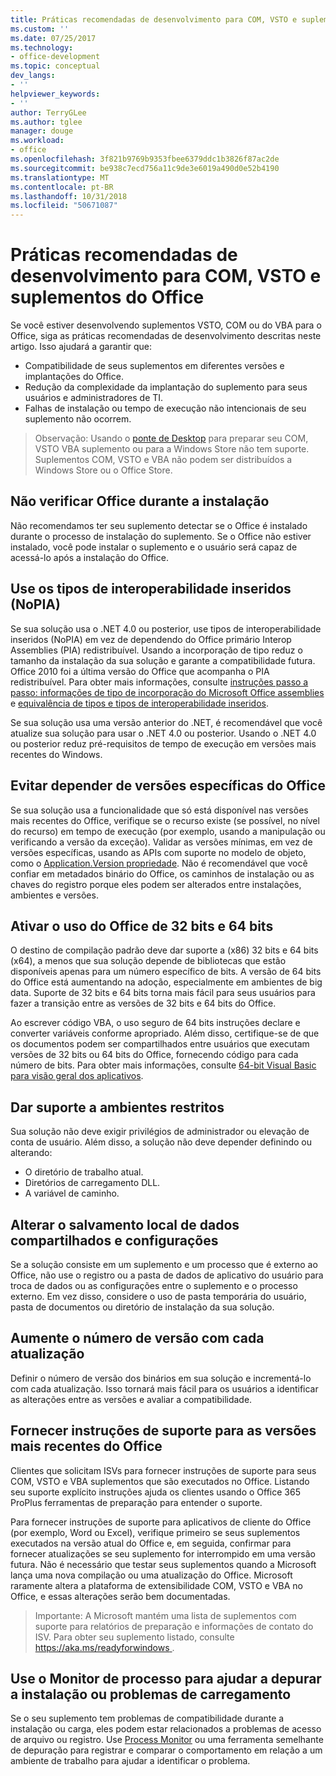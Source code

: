 ```yaml
---
title: Práticas recomendadas de desenvolvimento para COM, VSTO e suplementos do Office
ms.custom: ''
ms.date: 07/25/2017
ms.technology:
- office-development
ms.topic: conceptual
dev_langs:
- ''
helpviewer_keywords:
- ''
author: TerryGLee
ms.author: tglee
manager: douge
ms.workload:
- office
ms.openlocfilehash: 3f821b9769b9353fbee6379ddc1b3826f87ac2de
ms.sourcegitcommit: be938c7ecd756a11c9de3e6019a490d0e52b4190
ms.translationtype: MT
ms.contentlocale: pt-BR
ms.lasthandoff: 10/31/2018
ms.locfileid: "50671087"
---
```

# <a name="development-best-practices-for-com-vsto-and-vba-add-ins-in-office"></a>Práticas recomendadas de desenvolvimento para COM, VSTO e suplementos do Office
  Se você estiver desenvolvendo suplementos VSTO, COM ou do VBA para o Office, siga as práticas recomendadas de desenvolvimento descritas neste artigo.   Isso ajudará a garantir que:

-  Compatibilidade de seus suplementos em diferentes versões e implantações do Office.
-  Redução da complexidade da implantação do suplemento para seus usuários e administradores de TI.
-  Falhas de instalação ou tempo de execução não intencionais de seu suplemento não ocorrem.

>Observação: Usando o [ponte de Desktop](/windows/uwp/porting/desktop-to-uwp-root) para preparar seu COM, VSTO VBA suplemento ou para a Windows Store não tem suporte. Suplementos COM, VSTO e VBA não podem ser distribuídos a Windows Store ou o Office Store. 
  
## <a name="do-not-check-for-office-during-installation"></a>Não verificar Office durante a instalação  
 Não recomendamos ter seu suplemento detectar se o Office é instalado durante o processo de instalação do suplemento. Se o Office não estiver instalado, você pode instalar o suplemento e o usuário será capaz de acessá-lo após a instalação do Office. 
  
## <a name="use-embedded-interop-types-nopia"></a>Use os tipos de interoperabilidade inseridos (NoPIA)  
Se sua solução usa o .NET 4.0 ou posterior, use tipos de interoperabilidade inseridos (NoPIA) em vez de dependendo do Office primário Interop Assemblies (PIA) redistribuível. Usando a incorporação de tipo reduz o tamanho da instalação da sua solução e garante a compatibilidade futura. Office 2010 foi a última versão do Office que acompanha o PIA redistribuível. Para obter mais informações, consulte [instruções passo a passo: informações de tipo de incorporação do Microsoft Office assemblies](https://msdn.microsoft.com/library/ee317478.aspx) e [equivalência de tipos e tipos de interoperabilidade inseridos](/windows/uwp/porting/desktop-to-uwp-root).

Se sua solução usa uma versão anterior do .NET, é recomendável que você atualize sua solução para usar o .NET 4.0 ou posterior. Usando o .NET 4.0 ou posterior reduz pré-requisitos de tempo de execução em versões mais recentes do Windows.
  
## <a name="avoid-depending-on-specific-office-versions"></a>Evitar depender de versões específicas do Office  
Se sua solução usa a funcionalidade que só está disponível nas versões mais recentes do Office, verifique se o recurso existe (se possível, no nível do recurso) em tempo de execução (por exemplo, usando a manipulação ou verificando a versão da exceção). Validar as versões mínimas, em vez de versões específicas, usando as APIs com suporte no modelo de objeto, como o [Application.Version propriedade](<xref:Microsoft.Office.Interop.Excel._Application.Version%2A>). Não é recomendável que você confiar em metadados binário do Office, os caminhos de instalação ou as chaves do registro porque eles podem ser alterados entre instalações, ambientes e versões.

## <a name="enable-both-32-bit-and-64-bit-office-usage"></a>Ativar o uso do Office de 32 bits e 64 bits   
O destino de compilação padrão deve dar suporte a (x86) 32 bits e 64 bits (x64), a menos que sua solução depende de bibliotecas que estão disponíveis apenas para um número específico de bits. A versão de 64 bits do Office está aumentando na adoção, especialmente em ambientes de big data. Suporte de 32 bits e 64 bits torna mais fácil para seus usuários para fazer a transição entre as versões de 32 bits e 64 bits do Office.

Ao escrever código VBA, o uso seguro de 64 bits instruções declare e converter variáveis conforme apropriado. Além disso, certifique-se de que os documentos podem ser compartilhados entre usuários que executam versões de 32 bits ou 64 bits do Office, fornecendo código para cada número de bits. Para obter mais informações, consulte [64-bit Visual Basic para visão geral dos aplicativos](/office/vba/Language/Concepts/Getting-Started/64-bit-visual-basic-for-applications-overview).

## <a name="support-restricted-environments"></a>Dar suporte a ambientes restritos   
Sua solução não deve exigir privilégios de administrador ou elevação de conta de usuário. Além disso, a solução não deve depender definindo ou alterando:

- O diretório de trabalho atual.
- Diretórios de carregamento DLL.
- A variável de caminho.

## <a name="change-the-save-location-of-shared-data-and-settings"></a>Alterar o salvamento local de dados compartilhados e configurações
Se a solução consiste em um suplemento e um processo que é externo ao Office, não use o registro ou a pasta de dados de aplicativo do usuário para troca de dados ou as configurações entre o suplemento e o processo externo. Em vez disso, considere o uso de pasta temporária do usuário, pasta de documentos ou diretório de instalação da sua solução.

## <a name="increment-the-version-number-with-each-update"></a>Aumente o número de versão com cada atualização
Definir o número de versão dos binários em sua solução e incrementá-lo com cada atualização. Isso tornará mais fácil para os usuários a identificar as alterações entre as versões e avaliar a compatibilidade.

## <a name="provide-support-statements-for-the-latest-versions-of-office"></a>Fornecer instruções de suporte para as versões mais recentes do Office
Clientes que solicitam ISVs para fornecer instruções de suporte para seus COM, VSTO e VBA suplementos que são executados no Office. Listando seu suporte explícito instruções ajuda os clientes usando o Office 365 ProPlus ferramentas de preparação para entender o suporte. 

Para fornecer instruções de suporte para aplicativos de cliente do Office (por exemplo, Word ou Excel), verifique primeiro se seus suplementos executados na versão atual do Office e, em seguida, confirmar para fornecer atualizações se seu suplemento for interrompido em uma versão futura. Não é necessário que testar seus suplementos quando a Microsoft lança uma nova compilação ou uma atualização do Office. Microsoft raramente altera a plataforma de extensibilidade COM, VSTO e VBA no Office, e essas alterações serão bem documentadas.

>Importante: A Microsoft mantém uma lista de suplementos com suporte para relatórios de preparação e informações de contato do ISV. Para obter seu suplemento listado, consulte [ https://aka.ms/readyforwindows ](https://aka.ms/readyforwindows).

## <a name="use-process-monitor-to-help-debug-installation-or-loading-issues"></a>Use o Monitor de processo para ajudar a depurar a instalação ou problemas de carregamento
Se o seu suplemento tem problemas de compatibilidade durante a instalação ou carga, eles podem estar relacionados a problemas de acesso de arquivo ou registro. Use [Process Monitor](/sysinternals/downloads/procmon) ou uma ferramenta semelhante de depuração para registrar e comparar o comportamento em relação a um ambiente de trabalho para ajudar a identificar o problema.
